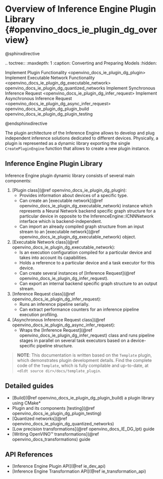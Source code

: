 # Overview of Inference Engine Plugin Library {#openvino_docs_ie_plugin_dg_overview}

@sphinxdirective

.. toctree::
   :maxdepth: 1
   :caption: Converting and Preparing Models
   :hidden:

   Implement Plugin Functionality <openvino_docs_ie_plugin_dg_plugin>
   Implement Executable Network Functionality <openvino_docs_ie_plugin_dg_executable_network>
   openvino_docs_ie_plugin_dg_quantized_networks
   Implement Synchronous Inference Request <openvino_docs_ie_plugin_dg_infer_request>
   Implement Asynchronous Inference Request <openvino_docs_ie_plugin_dg_async_infer_request>
   openvino_docs_ie_plugin_dg_plugin_build
   openvino_docs_ie_plugin_dg_plugin_testing

@endsphinxdirective

The plugin architecture of the Inference Engine allows to develop and plug independent inference 
solutions dedicated to different devices. Physically, a plugin is represented as a dynamic library 
exporting the single `CreatePluginEngine` function that allows to create a new plugin instance.

Inference Engine Plugin Library
-----------------------

Inference Engine plugin dynamic library consists of several main components:

1. [Plugin class](@ref openvino_docs_ie_plugin_dg_plugin):
	- Provides information about devices of a specific type.
	- Can create an [executable network](@ref openvino_docs_ie_plugin_dg_executable_network) instance which represents a Neural 
	Network backend specific graph structure for a particular device in opposite to the InferenceEngine::ICNNNetwork 
	interface which is backend-independent.
	- Can import an already compiled graph structure from an input stream to an 
	[executable network](@ref openvino_docs_ie_plugin_dg_executable_network) object.
2. [Executable Network class](@ref openvino_docs_ie_plugin_dg_executable_network):
	- Is an execution configuration compiled for a particular device and takes into account its capabilities.
	- Holds a reference to a particular device and a task executor for this device.
	- Can create several instances of [Inference Request](@ref openvino_docs_ie_plugin_dg_infer_request).
	- Can export an internal backend specific graph structure to an output stream.
3. [Inference Request class](@ref openvino_docs_ie_plugin_dg_infer_request):
    - Runs an inference pipeline serially.
    - Can extract performance counters for an inference pipeline execution profiling.
4. [Asynchronous Inference Request class](@ref openvino_docs_ie_plugin_dg_async_infer_request):
    - Wraps the [Inference Request](@ref openvino_docs_ie_plugin_dg_infer_request) class and runs pipeline stages in parallel 
	on several task executors based on a device-specific pipeline structure.

> **NOTE**: This documentation is written based on the `Template` plugin, which demonstrates plugin 
development details. Find the complete code of the `Template`, which is fully compilable and up-to-date,
at `<dldt source dir>/docs/template_plugin`.

Detailed guides
-----------------------

* [Build](@ref openvino_docs_ie_plugin_dg_plugin_build) a plugin library using CMake\*
* Plugin and its components [testing](@ref openvino_docs_ie_plugin_dg_plugin_testing)
* [Quantized networks](@ref openvino_docs_ie_plugin_dg_quantized_networks)
* [Low precision transformations](@ref openvino_docs_IE_DG_lpt) guide
* [Writing OpenVINO™ transformations](@ref openvino_docs_transformations) guide

API References
-----------------------

* [Inference Engine Plugin API](@ref ie_dev_api)
* [Inference Engine Transformation API](@ref ie_transformation_api)
